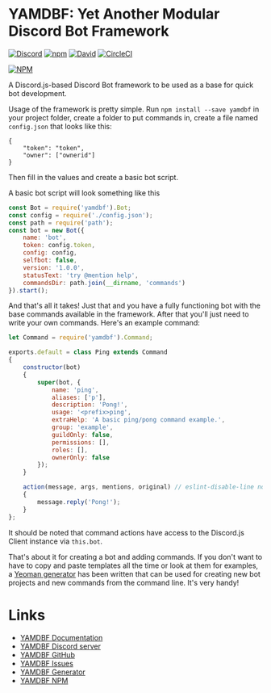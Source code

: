# YAMDBF: Yet Another Modular Discord Bot Framework

[![Discord](https://discordapp.com/api/guilds/233751981838041090/embed.png)](https://discord.gg/cMXkbXV)
[![npm](https://img.shields.io/npm/v/yamdbf.svg?maxAge=3600)](https://www.npmjs.com/package/yamdbf)
[![David](https://img.shields.io/david/zajrik/yamdbf.svg?maxAge=3600)](https://david-dm.org/zajrik/yamdbf)
[![CircleCI](https://circleci.com/gh/zajrik/yamdbf.svg?style=shield)](https://circleci.com/gh/zajrik/yamdbf)

[![NPM](https://nodei.co/npm/yamdbf.png?downloads=true&stars=true)](https://nodei.co/npm/yamdbf/)

A Discord.js-based Discord Bot framework to be used as a base for quick bot development.

Usage of the framework is pretty simple. Run `npm install --save yamdbf` in your project folder, create a folder to put commands in, create a file named `config.json` that looks like this:
```
{
	"token": "token",
	"owner": ["ownerid"]
}
```
Then fill in the values and create a basic bot script.

A basic bot script will look something like this

```js
const Bot = require('yamdbf').Bot;
const config = require('./config.json');
const path = require('path');
const bot = new Bot({
	name: 'bot',
	token: config.token,
	config: config,
	selfbot: false,
	version: '1.0.0',
	statusText: 'try @mention help',
	commandsDir: path.join(__dirname, 'commands')
}).start();
```

And that's all it takes! Just that and you have a fully functioning bot with the base commands available in the framework. After that you'll just need to write your own commands. Here's an example command:

```js
let Command = require('yamdbf').Command;

exports.default = class Ping extends Command
{
	constructor(bot)
	{
		super(bot, {
			name: 'ping',
			aliases: ['p'],
			description: 'Pong!',
			usage: '<prefix>ping',
			extraHelp: 'A basic ping/pong command example.',
			group: 'example',
			guildOnly: false,
			permissions: [],
			roles: [],
			ownerOnly: false
		});
	}

	action(message, args, mentions, original) // eslint-disable-line no-unused-vars
	{
		message.reply('Pong!');
	}
};
```

It should be noted that command actions have access to the Discord.js Client instance via `this.bot`.

That's about it for creating a bot and adding commands. If you don't want to have to copy and paste templates all the time or look at them for examples, a [Yeoman generator](https://github.com/zajrik/generator-yamdbf) has been written that can be used for creating new bot projects and new commands from the command line. It's very handy!

# Links
- [YAMDBF Documentation](https://yamdbf.js.org)
- [YAMDBF Discord server](https://discord.gg/cMXkbXV)
- [YAMDBF GitHub](https://github.com/zajrik/yamdbf)
- [YAMDBF Issues](https://github.com/zajrik/yamdbf/issues)
- [YAMDBF Generator](https://github.com/zajrik/generator-yamdbf)
- [YAMDBF NPM](https://www.npmjs.com/package/yamdbf)
